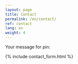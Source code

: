 ```yaml
---
layout: page
title: Contact
permalink: /en/contact/
ref: contact
lang: en
weight: 4
---
```


Your message for pin:

{% include contact_form.html %}
